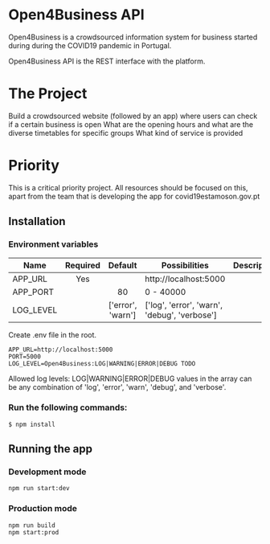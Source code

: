 # Open4Business API
Open4Business is a crowdsourced information system for business started during during the COVID19 pandemic in Portugal.

Open4Business API is the REST interface with the platform.

# The Project
Build a crowdsourced website (followed by an app) where users can check if a certain business is open What are the opening hours and what are the diverse timetables for specific groups What kind of service is provided

# Priority
This is a critical priority project. All resources should be focused on this, apart from the team that is developing the app for covid19estamoson.gov.pt


## Installation

### Environment variables

| Name        | Required | Default           | Possibilities                                | Description |
| ----------- | :------: | :---------------: | -------------------------------------------- | ----------- |
| APP_URL     |   Yes    |                   | http://localhost:5000                        |             |
| APP_PORT    |          | 80                | 0 - 40000                                    |             |
| LOG_LEVEL   |          | ['error', 'warn'] | ['log', 'error', 'warn', 'debug', 'verbose'] |             |

Create .env file in the root.
``` 
APP_URL=http://localhost:5000
PORT=5000
LOG_LEVEL=Open4Business:LOG|WARNING|ERROR|DEBUG TODO
```
Allowed log levels: LOG|WARNING|ERROR|DEBUG
values in the array can be any combination of 'log', 'error', 'warn', 'debug', and 'verbose'.

### Run the following commands:

``` 
$ npm install
```

## Running the app
### Development mode

``` 
npm run start:dev
```

### Production mode
``` 
npm run build
npm start:prod
```